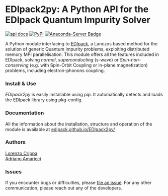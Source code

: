 # EDIpack2py: A Python API for the EDIpack Quantum Impurity Solver
[![api docs](https://img.shields.io/static/v1?label=API&message=documentation&color=734f96&logo=read-the-docs&logoColor=white&style=flat-square)](https://edipack.github.io/EDIpack2py/)
[![PyPI](https://img.shields.io/pypi/v/edipack2py.svg)](https://pypi.org/project/edipack2py)
[![Anaconda-Server Badge](https://anaconda.org/edipack/edipack/badges/version.svg)](https://anaconda.org/edipack/edipack)

A Python module interfacing to [EDIpack](https://github.com/edipack/EDIpack), 
a  Lanczos based method for the solution of generic Quantum Impurity problems, 
exploiting distributed memory MPI parallelisation. This module offers all the 
features included in EDIpack, solving  *normal*, *superconducting* (s-wave) 
or *Spin-non-conserving* (e.g. with Spin-Orbit Coupling or in-plane magnetization) 
problems, including electron-phonons coupling.

### Install & Use

*EDIpack2py* is easily installable using pip. It automatically detects and loads the
EDIpack library using pkg-config. 

### Documentation
All the information about the installation, structure and operation of the module 
is available at [edipack.github.io/EDIpack2py/](https://edipack.github.io/EDIpack2py/)  

### Authors
[Lorenzo Crippa](https://github.com/lcrippa)  
[Adriano Amaricci](https://github.com/aamaricci)  


### Issues
If you encounter bugs or difficulties, please 
[file an issue](https://github.com/edipack/EDIpack2py/issues/new/choose). 
For any other communication, please reach out any of the developers.          
